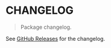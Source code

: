 # CHANGELOG

> Package changelog.

See [GitHub Releases](https://github.com/stdlib-js/stats-base-dsvariance/releases) for the changelog.